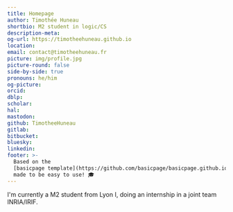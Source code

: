 ```yaml
---
title: Homepage
author: Timothée Huneau
shortbio: M2 student in logic/CS
description-meta: 
og-url: https://timotheehuneau.github.io
location:
email: contact@timotheehuneau.fr
picture: img/profile.jpg
picture-round: false
side-by-side: true
pronouns: he/him
og-picture:
orcid:
dblp:
scholar:
hal:
mastodon:
github: TimotheeHuneau
gitlab:
bitbucket: 
bluesky: 
linkedin: 
footer: >-
  Based on the
  [basicpage template](https://github.com/basicpage/basicpage.github.io),
  made to be easy to use! 🎓
---
```


I'm currently a M2 student from Lyon I, doing an internship in a joint team INRIA/IRIF.
